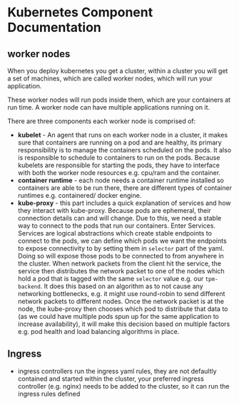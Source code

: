 # Kubernetes Component Documentation

## worker nodes

When you deploy kubernetes you get a cluster, within a cluster you will get a set of machines, which are called worker nodes, which will run your application.

These worker nodes will run pods inside them, which are your containers at run time. A worker node can have multiple applications running on it.

There are three components each worker node is comprised of:

- **kubelet** - An agent that runs on each worker node in a cluster, it makes sure that containers are running on a pod and are healthy, its primary responsibility is to manage the containers scheduled on the pods. It also is responsible to schedule to containers to run on the pods.
  Because kubelets are responsible for starting the pods, they have to interface with both the worker node resources e.g. cpu/ram and the container.
- **container runtime** - each node needs a container runtime installed so containers are able to be run there, there are different types of container runtimes e.g. containered/ docker engine.
- **kube-proxy** - this part includes a quick explanation of services and how they interact with kube-proxy. Because pods are ephemeral, their connection details can and will change. Due to this, we need a stable way to connect to the pods that run our containers. Enter Services. Services are logical abstractions which create stable endpoints to connect to the pods, we can define which pods we want the endpoints to expose connectivity to by setting them in `selector` part of the yaml. Doing so will expose those pods to be connected to from anywhere in the cluster. When network packets from the client hit the service, the service then distributes the network packet to one of the nodes which hold a pod that is tagged with the same `selector` value e.g. our `tpm-backend`. It does this based on an algorithm as to not cause any networking bottlenecks, e.g. it might use round-robin to send different network packets to different nodes. Once the network packet is at the node, the kube-proxy then chooses which pod to distribute that data to (as we could have multiple pods spun up for the same application to increase availability), it will make this decision based on multiple factors e.g. pod health and load balancing algorithms in place.



## Ingress
- ingress controllers run the ingress yaml rules, they are not defaultly contained and started within the cluster, your preferred ingress controller (e.g. nginx) needs to be added to the cluster, so it can run the ingress rules defined